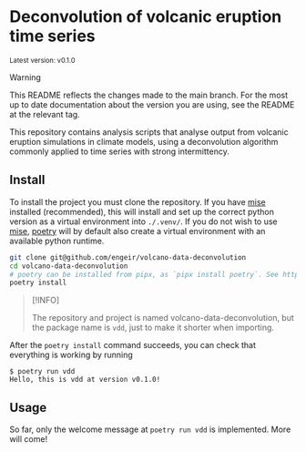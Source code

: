 # Deconvolution of volcanic eruption time series

<sup>Latest version: v0.1.0</sup> <!-- x-release-please-version -->

> [!WARNING]
>
> This README reflects the changes made to the main branch. For the most up to date
> documentation about the version you are using, see the README at the relevant tag.

This repository contains analysis scripts that analyse output from volcanic eruption
simulations in climate models, using a deconvolution algorithm commonly applied to time
series with strong intermittency.

## Install

To install the project you must clone the repository. If you have [mise] installed
(recommended), this will install and set up the correct python version as a virtual
environment into `./.venv/`. If you do not wish to use [mise], [poetry] will by default
also create a virtual environment with an available python runtime.

```bash
git clone git@github.com/engeir/volcano-data-deconvolution
cd volcano-data-deconvolution
# poetry can be installed from pipx, as `pipx install poetry`. See https://python-poetry.org/docs/#installation
poetry install
```

> [!INFO]
>
> The repository and project is named volcano-data-deconvolution, but the package name
> is `vdd`, just to make it shorter when importing.

After the `poetry install` command succeeds, you can check that everything is working by
running

<!-- x-release-please-start-version -->

```console
$ poetry run vdd
Hello, this is vdd at version v0.1.0!
```

<!-- x-release-please-end -->

## Usage

So far, only the welcome message at `poetry run vdd` is implemented. More will come!

[poetry]: https://python-poetry.org
[mise]: https://mise.jdx.dev/
